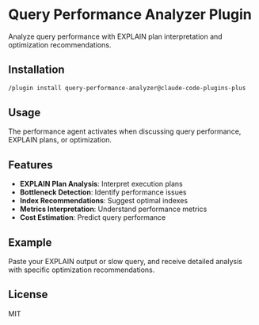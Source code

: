 # Query Performance Analyzer Plugin

Analyze query performance with EXPLAIN plan interpretation and optimization recommendations.

## Installation

```bash
/plugin install query-performance-analyzer@claude-code-plugins-plus
```

## Usage

The performance agent activates when discussing query performance, EXPLAIN plans, or optimization.

## Features

- **EXPLAIN Plan Analysis**: Interpret execution plans
- **Bottleneck Detection**: Identify performance issues
- **Index Recommendations**: Suggest optimal indexes
- **Metrics Interpretation**: Understand performance metrics
- **Cost Estimation**: Predict query performance

## Example

Paste your EXPLAIN output or slow query, and receive detailed analysis with specific optimization recommendations.

## License

MIT

